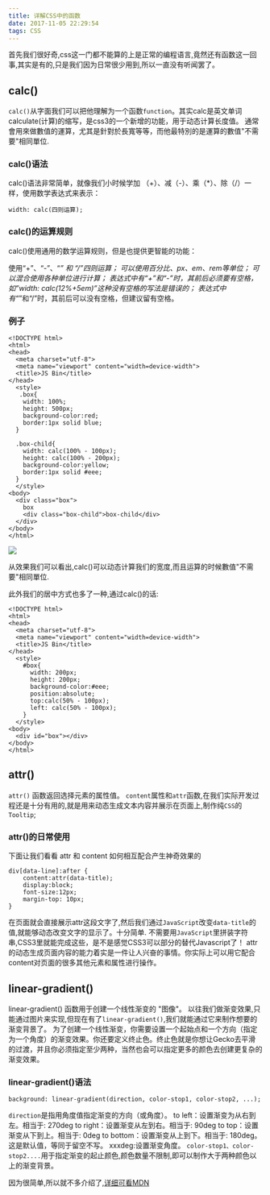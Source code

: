 ```yaml
---
title: 详解CSS中的函数
date: 2017-11-05 22:29:54
tags: CSS
---
```



首先我们很好奇,css这一门都不能算的上是正常的编程语言,竟然还有函数这一回事,其实是有的,只是我们因为日常很少用到,所以一直没有听闻罢了。

## calc()

`calc()`从字面我们可以把他理解为一个函数`function`。其实calc是英文单词calculate(计算)的缩写，是css3的一个新增的功能，用于动态计算长度值。
通常會用來做數值的運算，尤其是針對於長寬等等，而他最特別的是運算的數值"不需要"相同單位.

###	calc()语法
calc()语法非常简单，就像我们小时候学加 （+）、减（-）、乘（*）、除（/）一样，使用数学表达式来表示：

	width: calc(四则运算);


###	calc()的运算规则
calc()使用通用的数学运算规则，但是也提供更智能的功能：

使用“+”、“-”、“*” 和 “/”四则运算；
可以使用百分比、px、em、rem等单位；
可以混合使用各种单位进行计算；
表达式中有“+”和“-”时，其前后必须要有空格，如”width: calc(12%+5em)”这种没有空格的写法是错误的；
表达式中有“*”和“/”时，其前后可以没有空格，但建议留有空格。


###	例子
	<!DOCTYPE html>
	<html>
	<head>
	  <meta charset="utf-8">
	  <meta name="viewport" content="width=device-width">
	  <title>JS Bin</title>
	</head>
	  <style>
	   .box{
	    width: 100%;
	    height: 500px;
	    background-color:red;
	    border:1px solid blue;
	  }
	
	  .box-child{
	    width: calc(100% - 100px);
	    height: calc(100% - 200px);
	    background-color:yellow;
	    border:1px solid #eee;
	  }
	  </style>
	<body>
	  <div class="box">
	    box
	    <div class="box-child">box-child</div>
	  </div>
	</body>
	</html>

![](https://i.imgur.com/tgYs6C4.png)

从效果我们可以看出,calc()可以动态计算我们的宽度,而且运算的时候數值"不需要"相同單位.

此外我们的居中方式也多了一种,通过calc()的话:

	<!DOCTYPE html>
	<html>
	<head>
	  <meta charset="utf-8">
	  <meta name="viewport" content="width=device-width">
	  <title>JS Bin</title>
	</head>
	  <style>
	    #box{
	      width: 200px;
	      height: 200px;
	      background-color:#eee;
	      position:absolute;
	      top:calc(50% - 100px);
	      left: calc(50% - 100px);
	    }
	  </style>
	<body>
	  <div id="box"></div>
	</body>
	</html>




## attr()
`attr()` 函数返回选择元素的属性值。
`content`属性和`attr`函数,在我们实际开发过程还是十分有用的,就是用来动态生成文本内容并展示在页面上,制作纯`CSS`的`Tooltip`;

### attr()的日常使用
下面让我们看看 attr 和 content 如何相互配合产生神奇效果的
	<div class="title" data-title="attr"></div>

	div[data-line]:after { 
		content:attr(data-title);
        display:block;
        font-size:12px;
        margin-top: 10px;
	}

在页面就会直接展示attr这段文字了,然后我们通过`JavaScript`改变`data-title`的值,就能够动态改变文字的显示了。十分简单.
不需要用`JavaScript`里拼装字符串,CSS3里就能完成这些，是不是感觉CSS3可以部分的替代Javascript了！
attr的动态生成页面内容的能力着实是一件让人兴奋的事情。你实际上可以用它配合content对页面的很多其他元素和属性进行操作。


## linear-gradient()
linear-gradient() 函数用于创建一个线性渐变的 "图像"。
以往我们做渐变效果,只能通过图片来实现,但现在有了`linear-gradient()`,我们就能通过它来制作想要的渐变背景了。
为了创建一个线性渐变，你需要设置一个起始点和一个方向（指定为一个角度）的渐变效果。你还要定义终止色。终止色就是你想让Gecko去平滑的过渡，并且你必须指定至少两种，当然也会可以指定更多的颜色去创建更复杂的渐变效果。

### linear-gradient()语法

	background: linear-gradient(direction, color-stop1, color-stop2, ...);

`direction`是指用角度值指定渐变的方向（或角度）。
 to left：设置渐变为从右到左。相当于: 270deg
 to right：设置渐变从左到右。相当于: 90deg
 to top：设置渐变从下到上。相当于: 0deg
 to bottom：设置渐变从上到下。相当于: 180deg。这是默认值，等同于留空不写。
 xxxdeg:设置渐变角度。
`color-stop1、color-stop2....`用于指定渐变的起止颜色,颜色数量不限制,即可以制作大于两种颜色以上的渐变背景。

因为很简单,所以就不多介绍了,[详细可看MDN
](https://developer.mozilla.org/en-US/docs/Web/CSS/linear-gradient)
